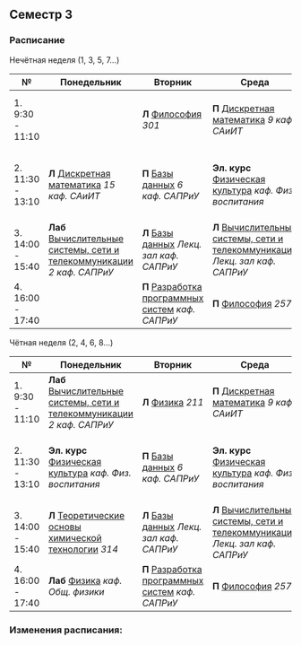 ## Семестр 3

### Расписание

Нечётная неделя (1, 3, 5, 7...)

|№| Понедельник | Вторник | Среда | Четверг | Пятница |
| ----- | ------ |------ |------ |------ |------ |
| 1. 9:30 - 11:10|  | **Л** [Философия](../../Subjects/Philosophy.md) *301* | **П** [Дискретная математика](../../Subjects/DiscreteMath.md) *9 каф. САиИТ* | **Л** [Математический анализ](../../Subjects/MathematicalAnalysis.md) *7-405* по 27.10 | **Л** [Разработка программных систем](../../Subjects/DevelopmentOfSoftwareSystems.md) *Лекц. зал каф. САПРиУ* |
| 2. 11:30 - 13:10| **Л** [Дискретная математика](../../Subjects/DiscreteMath.md) *15 каф. САиИТ* | **П** [Базы данных](../../Subjects/Databases.md) *6 каф. САПРиУ* |  **Эл. курс** [Физическая культура](../../Subjects/PhysicalCulture.md) *каф. Физ. воспитания* | **П** [Математический анализ](../../Subjects/MathematicalAnalysis.md) *7-119* | **П** [Теоретические основы химической технологии](../../Subjects/TheoreticalFoundationsOfChemicalTechnology.md) *210*|
| 3. 14:00 - 15:40| **Лаб** [Вычислительные системы, сети и телекоммуникации](../../Subjects/ComputingSystemsNetworks&Telecommunications.md) *2 каф. САПРиУ* | **Л** [Базы данных](../../Subjects/Databases.md) *Лекц. зал каф. САПРиУ* | **Л** [Вычислительные системы, сети и телекоммуникации](../../Subjects/ComputingSystemsNetworks&Telecommunications.md) *Лекц. зал каф. САПРиУ* | **П** [Физика](../../Subjects/Physics.md) *2 каф. Общ. физики* | **Л/П** [Иностранный язык](https://t.me/joinchat/d1iGGmV8-5w3ZmZi) *7-228 каф. Ин.яз.* |
| 4. 16:00 - 17:40 | | **П** [Разработка программных систем](../../Subjects/DevelopmentOfSoftwareSystems.md) *каф. САПРиУ* | **П** [Философия](../../Subjects/Philosophy.md) *257* | | |

Чётная неделя (2, 4, 6, 8...)

|№| Понедельник | Вторник | Среда | Четверг | Пятница |
| ----- | ------ |------ |------ |------ |------ |
| 1. 9:30 - 11:10| **Лаб** [Вычислительные системы, сети и телекоммуникации](../../Subjects/ComputingSystemsNetworks&Telecommunications.md) *2 каф. САПРиУ* | **Л** [Физика](../../Subjects/Physics.md) *211* | **П** [Дискретная математика](../../Subjects/DiscreteMath.md) *9 каф. САиИТ* | **Л** [Математический анализ](../../Subjects/MathematicalAnalysis.md) *7-405* по 27.10 |  |
| 2. 11:30 - 13:10| **Эл. курс** [Физическая культура](../../Subjects/PhysicalCulture.md) *каф. Физ. воспитания* | **П** [Базы данных](../../Subjects/Databases.md) *6 каф. САПРиУ* |  **Эл. курс** [Физическая культура](../../Subjects/PhysicalCulture.md) *каф. Физ. воспитания* | **П** [Математический анализ](../../Subjects/MathematicalAnalysis.md) *7-119* | **П** [Теоретические основы химической технологии](../../Subjects/TheoreticalFoundationsOfChemicalTechnology.md) *210* |
| 3. 14:00 - 15:40| **Л** [Теоретические основы химической технологии](../../Subjects/TheoreticalFoundationsOfChemicalTechnology.md) *314* | **Л** [Базы данных](../../Subjects/Databases.md) *Лекц. зал каф. САПРиУ* | **Л** [Вычислительные системы, сети и телекоммуникации](../../Subjects/ComputingSystemsNetworks&Telecommunications.md) *Лекц. зал каф. САПРиУ* | **П** [Физика](../../Subjects/Physics.md) *2 каф. Общ. физики* | **Л/П** [Иностранный язык](https://t.me/joinchat/d1iGGmV8-5w3ZmZi) *7-228 каф. Ин.яз.* |
| 4. 16:00 - 17:40 | **Лаб** [Физика](../../Subjects/Physics.md) *каф. Общ. физики* | **П** [Разработка программных систем](../../Subjects/DevelopmentOfSoftwareSystems.md) *каф. САПРиУ* | **П** [Философия](../../Subjects/Philosophy.md) *257* | | |

### Изменения расписания:
